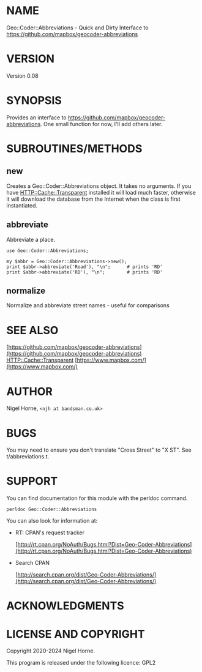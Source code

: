 # NAME

Geo::Coder::Abbreviations - Quick and Dirty Interface to https://github.com/mapbox/geocoder-abbreviations

# VERSION

Version 0.08

# SYNOPSIS

Provides an interface to https://github.com/mapbox/geocoder-abbreviations.
One small function for now, I'll add others later.

# SUBROUTINES/METHODS

## new

Creates a Geo::Coder::Abbreviations object.
It takes no arguments.
If you have [HTTP::Cache::Transparent](https://metacpan.org/pod/HTTP%3A%3ACache%3A%3ATransparent) installed it will load much faster,
otherwise it will download the database from the Internet
when the class is first instantiated.

## abbreviate

Abbreviate a place.

    use Geo::Coder::Abbreviations;

    my $abbr = Geo::Coder::Abbreviations->new();
    print $abbr->abbreviate('Road'), "\n";      # prints 'RD'
    print $abbr->abbreviate('RD'), "\n";        # prints 'RD'

## normalize

Normalize and abbreviate street names - useful for comparisons

# SEE ALSO

[https://github.com/mapbox/geocoder-abbreviations](https://github.com/mapbox/geocoder-abbreviations)
[HTTP::Cache::Transparent](https://metacpan.org/pod/HTTP%3A%3ACache%3A%3ATransparent)
[https://www.mapbox.com/](https://www.mapbox.com/)

# AUTHOR

Nigel Horne, `<njh at bandsman.co.uk>`

# BUGS

You may need to ensure you don't translate "Cross Street" to "X ST".
See t/abbreviations.t.

# SUPPORT

You can find documentation for this module with the perldoc command.

    perldoc Geo::Coder::Abbreviations

You can also look for information at:

- RT: CPAN's request tracker

    [http://rt.cpan.org/NoAuth/Bugs.html?Dist=Geo-Coder-Abbreviations](http://rt.cpan.org/NoAuth/Bugs.html?Dist=Geo-Coder-Abbreviations)

- Search CPAN

    [http://search.cpan.org/dist/Geo-Coder-Abbreviations/](http://search.cpan.org/dist/Geo-Coder-Abbreviations/)

# ACKNOWLEDGMENTS

# LICENSE AND COPYRIGHT

Copyright 2020-2024 Nigel Horne.

This program is released under the following licence: GPL2
